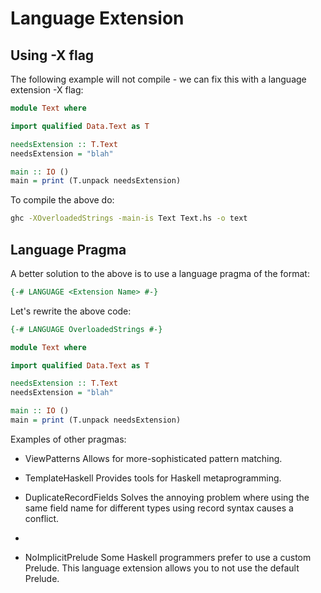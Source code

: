 # Language Extension

## Using -X flag

The following example will not compile - we can fix this with a language extension -X flag:

```haskell
module Text where

import qualified Data.Text as T

needsExtension :: T.Text
needsExtension = "blah"

main :: IO ()
main = print (T.unpack needsExtension)
```

To compile the above do:

```bash
ghc -XOverloadedStrings -main-is Text Text.hs -o text
```

## Language Pragma

A better solution to the above is to use a language pragma of the format:

```haskell
{-# LANGUAGE <Extension Name> #-}
```

Let's rewrite the above code:

```haskell
{-# LANGUAGE OverloadedStrings #-}

module Text where

import qualified Data.Text as T

needsExtension :: T.Text
needsExtension = "blah"

main :: IO ()
main = print (T.unpack needsExtension)
```

Examples of other pragmas:

- ViewPatterns
  Allows for more-sophisticated pattern matching.

- TemplateHaskell
  Provides tools for Haskell metaprogramming.

- DuplicateRecordFields
  Solves the annoying problem where using the same field name for different types using record syntax causes a conflict.
- 
- NoImplicitPrelude
  Some Haskell programmers prefer to use a custom Prelude.
  This language extension allows you to not use the default Prelude.